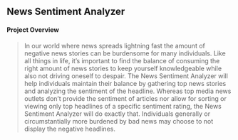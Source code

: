 ## News Sentiment Analyzer

#### Project Overview
> In our world where news spreads lightning fast the amount of negative news stories can be burdensome for many individuals.  Like all things in life, it’s important to find the balance of consuming the right amount of news stories to keep yourself knowledgeable while also not driving oneself to despair.  The News Sentiment Analyzer will help individuals maintain their balance by gathering top news stories and analyzing the sentiment of the headline.  Whereas top media news outlets don’t provide the sentiment of articles nor allow for sorting or viewing only top headlines of a specific sentiment rating, the News Sentiment Analyzer will do exactly that.  Individuals generally or circumstantially more burdened by bad news may choose to not display the negative headlines.
